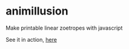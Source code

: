animillusion
============

Make printable linear zoetropes with javascript

See it in action, [here](http://konsumer.github.io/animillusion/)
